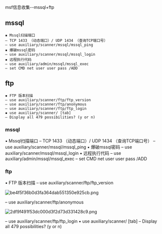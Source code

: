 msf信息收集--mssql+ftp

## mssql
```
▪ Mssql扫描端口
– TCP 1433 （动态端口）/ UDP 1434 （查询TCP端口号）
– use auxiliary/scanner/mssql/mssql_ping 
▪ 爆破mssql密码
– use auxiliary/scanner/mssql/mssql_login
▪ 远程执行代码
– use auxiliary/admin/mssql/mssql_exec
– set CMD net user user pass /ADD
```

## ftp
```
▪ FTP 版本扫描
– use auxiliary/scanner/ftp/ftp_version
– use auxiliary/scanner/ftp/anonymous
– use auxiliary/scanner/ftp/ftp_login
▪ use auxiliary/scanner/ [tab]
– Display all 479 possibilities? (y or n)
```
### mssql
▪ Mssql扫描端口
– TCP 1433 （动态端口）/ UDP 1434 （查询TCP端口号）
– use auxiliary/scanner/mssql/mssql_ping 
▪ 爆破mssql密码
– use auxiliary/scanner/mssql/mssql_login
▪ 远程执行代码
– use auxiliary/admin/mssql/mssql_exec
– set CMD net user user pass /ADD

### ftp
▪ FTP 版本扫描
– use auxiliary/scanner/ftp/ftp_version

![be4f5f36b0d3fa364dab551350e925cb.png](0cdc26d899664cdfa1ffda6f35e31ffc.png)

– use auxiliary/scanner/ftp/anonymous


![2df9f491f53dc000d3f2d73d331428c9.png](86d9f4a13a114931b761b9d986f585a3.png)


– use auxiliary/scanner/ftp/ftp_login
▪ use auxiliary/scanner/ [tab]
– Display all 479 possibilities? (y or n)




















